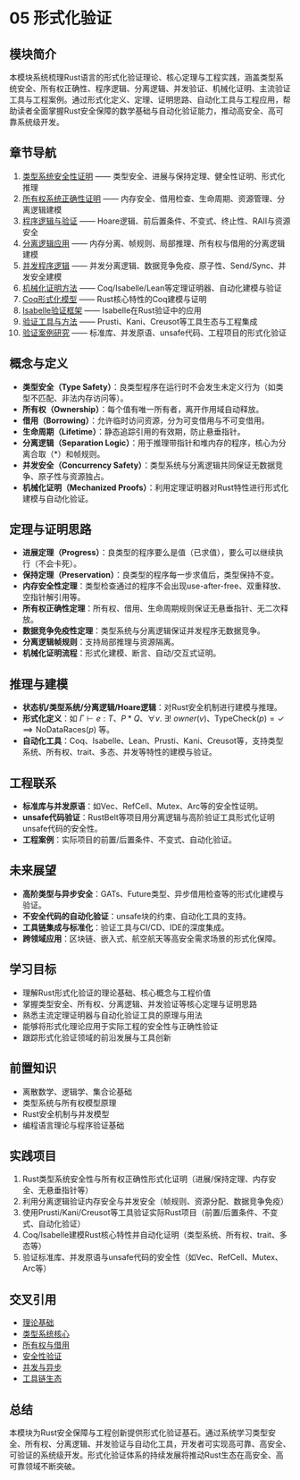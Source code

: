 # 05 形式化验证

## 模块简介

本模块系统梳理Rust语言的形式化验证理论、核心定理与工程实践，涵盖类型系统安全、所有权正确性、程序逻辑、分离逻辑、并发验证、机械化证明、主流验证工具与工程案例。通过形式化定义、定理、证明思路、自动化工具与工程应用，帮助读者全面掌握Rust安全保障的数学基础与自动化验证能力，推动高安全、高可靠系统级开发。

## 章节导航

1. [类型系统安全性证明](./01_type_system_safety.md) —— 类型安全、进展与保持定理、健全性证明、形式化推理
2. [所有权系统正确性证明](./02_ownership_correctness.md) —— 内存安全、借用检查、生命周期、资源管理、分离逻辑建模
3. [程序逻辑与验证](./03_program_logic.md) —— Hoare逻辑、前后置条件、不变式、终止性、RAII与资源安全
4. [分离逻辑应用](./04_separation_logic.md) —— 内存分离、帧规则、局部推理、所有权与借用的分离逻辑建模
5. [并发程序逻辑](./05_concurrent_logic.md) —— 并发分离逻辑、数据竞争免疫、原子性、Send/Sync、并发安全建模
6. [机械化证明方法](./06_mechanized_proofs.md) —— Coq/Isabelle/Lean等定理证明器、自动化建模与验证
7. [Coq形式化模型](./07_coq_formalization.md) —— Rust核心特性的Coq建模与证明
8. [Isabelle验证框架](./08_isabelle_verification.md) —— Isabelle在Rust验证中的应用
9. [验证工具与方法](./09_verification_tools.md) —— Prusti、Kani、Creusot等工具生态与工程集成
10. [验证案例研究](./10_case_studies.md) —— 标准库、并发原语、unsafe代码、工程项目的形式化验证

## 概念与定义

- **类型安全（Type Safety）**：良类型程序在运行时不会发生未定义行为（如类型不匹配、非法内存访问等）。
- **所有权（Ownership）**：每个值有唯一所有者，离开作用域自动释放。
- **借用（Borrowing）**：允许临时访问资源，分为可变借用与不可变借用。
- **生命周期（Lifetime）**：静态追踪引用的有效期，防止悬垂指针。
- **分离逻辑（Separation Logic）**：用于推理带指针和堆内存的程序，核心为分离合取（*）和帧规则。
- **并发安全（Concurrency Safety）**：类型系统与分离逻辑共同保证无数据竞争、原子性与资源独占。
- **机械化证明（Mechanized Proofs）**：利用定理证明器对Rust特性进行形式化建模与自动化验证。

## 定理与证明思路

- **进展定理（Progress）**：良类型的程序要么是值（已求值），要么可以继续执行（不会卡死）。
- **保持定理（Preservation）**：良类型的程序每一步求值后，类型保持不变。
- **内存安全性定理**：类型检查通过的程序不会出现use-after-free、双重释放、空指针解引用等。
- **所有权正确性定理**：所有权、借用、生命周期规则保证无悬垂指针、无二次释放。
- **数据竞争免疫性定理**：类型系统与分离逻辑保证并发程序无数据竞争。
- **分离逻辑帧规则**：支持局部推理与资源隔离。
- **机械化证明流程**：形式化建模、断言、自动/交互式证明。

## 推理与建模

- **状态机/类型系统/分离逻辑/Hoare逻辑**：对Rust安全机制进行建模与推理。
- **形式化定义**：如 $\Gamma \vdash e : T$、$P * Q$、$\forall v.\ \exists!\ owner(v)$、$\text{TypeCheck}(p) = \checkmark \implies \text{NoDataRaces}(p)$ 等。
- **自动化工具**：Coq、Isabelle、Lean、Prusti、Kani、Creusot等，支持类型系统、所有权、trait、多态、并发等特性的建模与验证。

## 工程联系

- **标准库与并发原语**：如Vec、RefCell、Mutex、Arc等的安全性证明。
- **unsafe代码验证**：RustBelt等项目用分离逻辑与高阶验证工具形式化证明unsafe代码的安全性。
- **工程案例**：实际项目的前置/后置条件、不变式、自动化验证。

## 未来展望

- **高阶类型与异步安全**：GATs、Future类型、异步借用检查等的形式化建模与验证。
- **不安全代码的自动化验证**：unsafe块的约束、自动化工具的支持。
- **工具链集成与标准化**：验证工具与CI/CD、IDE的深度集成。
- **跨领域应用**：区块链、嵌入式、航空航天等高安全需求场景的形式化保障。

## 学习目标

- 理解Rust形式化验证的理论基础、核心概念与工程价值
- 掌握类型安全、所有权、分离逻辑、并发验证等核心定理与证明思路
- 熟悉主流定理证明器与自动化验证工具的原理与用法
- 能够将形式化理论应用于实际工程的安全性与正确性验证
- 跟踪形式化验证领域的前沿发展与工具创新

## 前置知识

- 离散数学、逻辑学、集合论基础
- 类型系统与所有权模型原理
- Rust安全机制与并发模型
- 编程语言理论与程序验证基础

## 实践项目

1. Rust类型系统安全性与所有权正确性形式化证明（进展/保持定理、内存安全、无悬垂指针等）
2. 利用分离逻辑验证内存安全与并发安全（帧规则、资源分配、数据竞争免疫）
3. 使用Prusti/Kani/Creusot等工具验证实际Rust项目（前置/后置条件、不变式、自动化验证）
4. Coq/Isabelle建模Rust核心特性并自动化证明（类型系统、所有权、trait、多态等）
5. 验证标准库、并发原语与unsafe代码的安全性（如Vec、RefCell、Mutex、Arc等）

## 交叉引用

- [理论基础](../01_theory_foundations/)
- [类型系统核心](../03_type_system_core/)
- [所有权与借用](../01_ownership_borrowing/)
- [安全性验证](../23_security_verification/)
- [并发与异步](../05_concurrency/)
- [工具链生态](../26_toolchain_ecosystem/)

## 总结

本模块为Rust安全保障与工程创新提供形式化验证基石。通过系统学习类型安全、所有权、分离逻辑、并发验证与自动化工具，开发者可实现高可靠、高安全、可验证的系统级开发。形式化验证体系的持续发展将推动Rust生态在高安全、高可靠领域不断突破。
